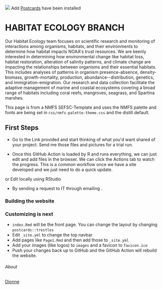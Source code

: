 [![](https://img.shields.io/badge/Open%20In-RStudio%20Cloud-green)](https://rstudio.cloud/content/4772998) Add [Postcards](https://github.com/seankross/postcards) have been installed

# HABITAT ECOLOGY BRANCH

Our Habitat Ecology team focuses on scientific research and monitoring of interactions among organisms, habitats, and their environments to determine how habitat impacts NOAA's trust resources. We are keenly interested in determining how environmental change like habitat loss, habitat restoration, alteration of salinity patterns, and climate change are impacting the relationships between organisms and their essential habitats. This includes analyses of patterns in organism presence-absence, density-biomass, growth-mortality, production, abundance\--distribution, genetics, and immigration-emigration. Our research and data collection facilitate the adaptive management of marine and coastal ecosystems covering a broad range of habitats including coral reefs, mangroves, seagrass, and Spartina marshes.

This page is from a NMFS SEFSC-Template and uses the NMFS palette and fonts are being set in `css/nmfs-palette-theme.css` and the distill default.

## First Steps

-   Go to the Link provided and start thinking of what you'd want shared of your project. Send me those files and pictures for a trial run.

-   Once this GitHub Action is loaded by R and runs everything, we can just edit and add files in the browser. We can click the Actions tab to watch the progress. This is a common workflow once we have a site developed and we just need to do a quick update.

or Edit locally using RStudio

-   By sending a request to IT through emailing .

### Building the website

### Customizing is next

-   `index.Rmd` will be the front page. You can change the layout by changing `postcards::trestles`
-   Edit `_site.yml` to change the top navbar
-   Add pages like `Page1.Rmd` and then add those to `_site.yml`
-   Add your images (like logos) to `images` and a favicon to `favicon.ico`
-   Push your changes back up to GitHub and the GitHub Action will rebuild the website.

###### About

[Dionne](Dionne.Rmd)
